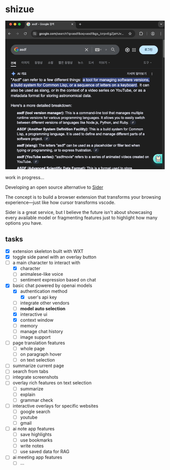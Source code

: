 # shizue

![wip](/doc/wip.gif)

work in progress...

Developing an open source alternative to [Sider](https://sider.ai/pricing)

The concept is to build a browser extension that transforms your browsing experience—just like how cursor transforms vscode.

Sider is a great service, but I believe the future isn't about showcasing every available model or fragmenting features just to highlight how many options you have.

## tasks

- [x] extension skeleton built with WXT
- [x] toggle side panel with an overlay button
- [ ] a main character to interact with
  - [x] character
  - [ ] animalese-like voice
  - [ ] sentiment expression based on chat
- [x] basic chat powered by openai models
  - [x] authentication method
    - [x] user's api key
  - [ ] integrate other vendors
  - [ ] **model auto selection**
  - [x] interactive ui
  - [x] context window
  - [ ] memory
  - [ ] manage chat history
  - [ ] image support
- [ ] page translation features
  - [ ] whole page
  - [ ] on paragraph hover
  - [ ] on text selection
- [ ] summarize current page
- [ ] search from tabs
- [ ] integrate screenshots
- [ ] overlay rich features on text selection
  - [ ] summarize
  - [ ] explain
  - [ ] grammar check
- [ ] interactive overlays for specific websites
  - [ ] google search
  - [ ] youtube
  - [ ] gmail
- [ ] ai note app features
  - [ ] save highlights
  - [ ] use bookmarks
  - [ ] write notes
  - [ ] use saved data for RAG
- [ ] ai meeting app features
  - [ ] ...

